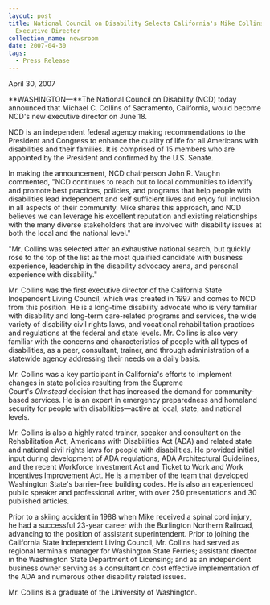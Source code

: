 ```yaml
---
layout: post
title: National Council on Disability Selects California's Mike Collins as its
  Executive Director
collection_name: newsroom
date: 2007-04-30
tags:
  - Press Release
---
```


A﻿pril 30, 2007

**WASHINGTON—**The National Council on Disability (NCD) today announced that Michael C. Collins of Sacramento, California, would become NCD's new executive director on June 18.

NCD is an independent federal agency making recommendations to the President and Congress to enhance the quality of life for all Americans with disabilities and their families. It is comprised of 15 members who are appointed by the President and confirmed by the U.S. Senate.

In making the announcement, NCD chairperson John R. Vaughn commented, "NCD continues to reach out to local communities to identify and promote best practices, policies, and programs that help people with disabilities lead independent and self sufficient lives and enjoy full inclusion in all aspects of their community. Mike shares this approach, and NCD believes we can leverage his excellent reputation and existing relationships with the many diverse stakeholders that are involved with disability issues at both the local and the national level."

"Mr. Collins was selected after an exhaustive national search, but quickly rose to the top of the list as the most qualified candidate with business experience, leadership in the disability advocacy arena, and personal experience with disability."

Mr. Collins was the first executive director of the California State Independent Living Council, which was created in 1997 and comes to NCD from this position. He is a long-time disability advocate who is very familiar with disability and long-term care-related programs and services, the wide variety of disability civil rights laws, and vocational rehabilitation practices and regulations at the federal and state levels. Mr. Collins is also very familiar with the concerns and characteristics of people with all types of disabilities, as a peer, consultant, trainer, and through administration of a statewide agency addressing their needs on a daily basis.

Mr. Collins was a key participant in California's efforts to implement changes in state policies resulting from the Supreme Court's *Olmstead* decision that has increased the demand for community-based services. He is an expert in emergency preparedness and homeland security for people with disabilities—active at local, state, and national levels.

Mr. Collins is also a highly rated trainer, speaker and consultant on the Rehabilitation Act, Americans with Disabilities Act (ADA) and related state and national civil rights laws for people with disabilities. He provided initial input during development of ADA regulations, ADA Architectural Guidelines, and the recent Workforce Investment Act and Ticket to Work and Work Incentives Improvement Act. He is a member of the team that developed Washington State's barrier-free building codes. He is also an experienced public speaker and professional writer, with over 250 presentations and 30 published articles.

Prior to a skiing accident in 1988 when Mike received a spinal cord injury, he had a successful 23-year career with the Burlington Northern Railroad, advancing to the position of assistant superintendent. Prior to joining the California State Independent Living Council, Mr. Collins had served as regional terminals manager for Washington State Ferries; assistant director in the Washington State Department of Licensing; and as an independent business owner serving as a consultant on cost effective implementation of the ADA and numerous other disability related issues.

Mr. Collins is a graduate of the University of Washington.
